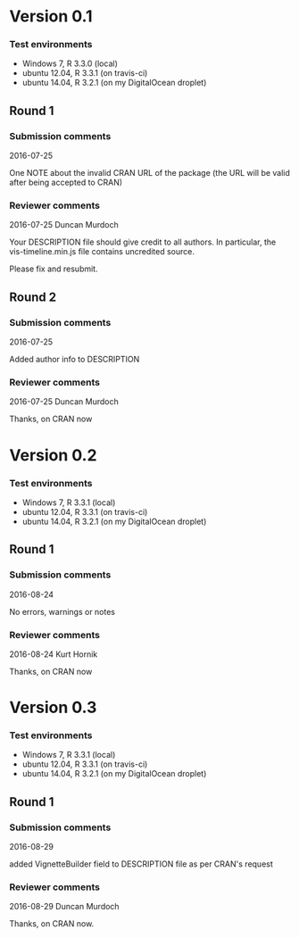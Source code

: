 # Version 0.1

### Test environments

* Windows 7, R 3.3.0 (local)
* ubuntu 12.04, R 3.3.1 (on travis-ci)
* ubuntu 14.04, R 3.2.1 (on my DigitalOcean droplet)

## Round 1

### Submission comments

2016-07-25

One NOTE about the invalid CRAN URL of the package (the URL will be valid after being accepted to CRAN)

### Reviewer comments

2016-07-25 Duncan Murdoch

Your DESCRIPTION file should give credit to all authors.  In particular, the vis-timeline.min.js file contains uncredited source.

Please fix and resubmit.

## Round 2

### Submission comments

2016-07-25

Added author info to DESCRIPTION

### Reviewer comments

2016-07-25 Duncan Murdoch

Thanks, on CRAN now


# Version 0.2

### Test environments

* Windows 7, R 3.3.1 (local)
* ubuntu 12.04, R 3.3.1 (on travis-ci)
* ubuntu 14.04, R 3.2.1 (on my DigitalOcean droplet)

## Round 1

### Submission comments

2016-08-24

No errors, warnings or notes

### Reviewer comments

2016-08-24 Kurt Hornik

Thanks, on CRAN now

# Version 0.3

### Test environments

* Windows 7, R 3.3.1 (local)
* ubuntu 12.04, R 3.3.1 (on travis-ci)
* ubuntu 14.04, R 3.2.1 (on my DigitalOcean droplet)

## Round 1

### Submission comments

2016-08-29

added VignetteBuilder field to DESCRIPTION file as per CRAN's request

### Reviewer comments

2016-08-29 Duncan Murdoch

Thanks, on CRAN now.
